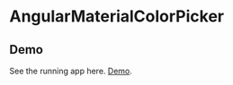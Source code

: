 # AngularMaterialColorPicker

## Demo
See the running app here. [Demo](https://stackblitz.com/edit/angular-ivy-cbw4hx).
